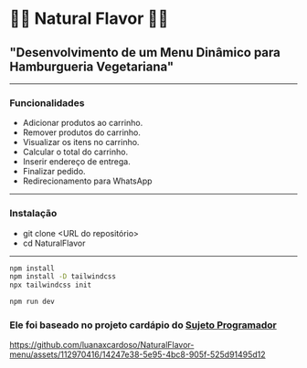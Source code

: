 # 🌿🍔 Natural Flavor 🍔🌿

## "Desenvolvimento de um Menu Dinâmico para Hamburgueria Vegetariana"

----
### Funcionalidades

- Adicionar produtos ao carrinho.
- Remover produtos do carrinho.
- Visualizar os itens no carrinho.
- Calcular o total do carrinho.
- Inserir endereço de entrega.
- Finalizar pedido.
- Redirecionamento para WhatsApp 
---
### Instalação
- git clone <URL do repositório>
- cd NaturalFlavor
---
```bash	
npm install
npm install -D tailwindcss
npx tailwindcss init

```
```bash
npm run dev
```
### Ele foi baseado no projeto cardápio do [Sujeto Programador](https://github.com/sujeitoprogramador)




https://github.com/luanaxcardoso/NaturalFlavor-menu/assets/112970416/14247e38-5e95-4bc8-905f-525d91495d12








